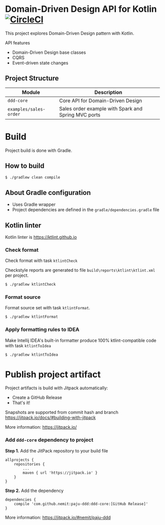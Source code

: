 # Domain-Driven Design API for Kotlin [![CircleCI](https://circleci.com/gh/nemit/paju-ddd.svg?style=shield)](https://circleci.com/gh/nemit/paju-ddd)

This project explores Domain-Driven Design pattern with Kotlin. 

API features

- Domain-Driven Design base classes
- CQRS
- Event-driven state changes

## Project Structure

Module | Description
------ | -----------
`ddd-core` | Core API for Domain-Driven Design
`examples/sales-order` | Sales order example with Spark and Spring MVC ports 


# Build

Project build is done with Gradle.

## How to build
```bash
$ ./gradlew clean compile
```

## About Gradle configuration 

- Uses Gradle wrapper
- Project dependencies are defined in the `gradle/dependencies.gradle` file

## Kotlin linter

Kotlin linter is <https://ktlint.github.io>

### Check format

Check format with task `ktlintCheck`

Checkstyle reports are generated to file `build\reports\ktlint\ktlint.xml` per 
project. 

```bash
$ ./gradlew ktlintCheck
```

### Format source

Format source set with task `ktlintFormat`. 

```bash
$ ./gradlew ktlintFormat
```

### Apply formatting rules to IDEA

Make Intellij IDEA's built-in formatter produce 100% ktlint-compatible code with task `ktlintToIdea`

```bash
$ ./gradlew ktlintToIdea
```

# Publish project artifact

Project artifacts is build with Jitpack automatically: 

- Create a GitHub Release
- That's it!

Snapshots are supported from commit hash and branch https://jitpack.io/docs/#building-with-jitpack

More information: https://jitpack.io/

### Add `ddd-core` dependency to project   
 

**Step 1.** Add the JitPack repository to your build file

```
allprojects {
    repositories {
        ...
        maven { url 'https://jitpack.io' }
    }
}  
```

**Step 2.** Add the dependency

```
dependencies {
    compile 'com.github.nemit:paju-ddd:ddd-core:[GitHub Release]'
}
```

More information: https://jitpack.io/#nemit/paju-ddd